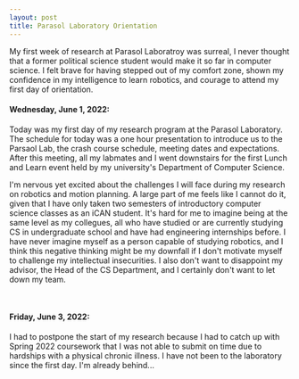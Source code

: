 ```yaml
---
layout: post
title: Parasol Laboratory Orientation
---
```


My first week of research at Parasol Laboratroy was surreal, I never thought that a former political science student would make it so far in computer science. I felt brave for having stepped out of my comfort zone, shown my confidence in my intelligence to learn robotics, and courage to attend my first day of orientation.

#### Wednesday, June 1, 2022: <br>

Today was my first day of my research program at the Parasol Laboratory. The schedule for today
was a one hour presentation to introduce us to the Parsaol Lab,
the crash course schedule, meeting dates and expectations. After this meeting,
all my labmates and I went downstairs for the first Lunch and Learn event held
by my university's Department of Computer Science. 

I'm nervous yet excited about 
the challenges I will face during my research on robotics and motion planning.
A large part of me feels like I cannot do it, given that I have only
taken two semesters of introductory computer science classes as an iCAN student. 
It's hard for me to imagine being at the same level as my collegues, all who have studied
or are currently studying CS in undergraduate school and have had engineering internships before.
I have never imagine myself as a person capable of studying robotics, and 
I think this negative thinking might be my downfall if I don't motivate myself
to challenge my intellectual insecurities. I also don't want to disappoint my advisor,
the Head of the CS Department, and I certainly don't want to let down my team. 

<br>

#### Friday, June 3, 2022: <br>

I had to postpone the start of my research because I had to catch up with Spring 2022 coursework
that I was not able to submit on time due to hardships with a physical chronic illness. I have not been to the laboratory
since the first day. I'm already behind...

